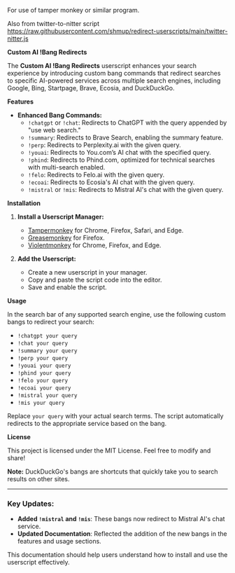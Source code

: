 For use of tamper monkey or similar program.

Also from twitter-to-nitter script https://raw.githubusercontent.com/shmup/redirect-userscripts/main/twitter-nitter.js

**Custom AI !Bang Redirects**

The **Custom AI !Bang Redirects** userscript enhances your search experience by introducing custom bang commands that redirect searches to specific AI-powered services across multiple search engines, including Google, Bing, Startpage, Brave, Ecosia, and DuckDuckGo.

**Features**

- **Enhanced Bang Commands:**
  - `!chatgpt` or `!chat`: Redirects to ChatGPT with the query appended by "use web search."
  - `!summary`: Redirects to Brave Search, enabling the summary feature.
  - `!perp`: Redirects to Perplexity.ai with the given query.
  - `!youai`: Redirects to You.com’s AI chat with the specified query.
  - `!phind`: Redirects to Phind.com, optimized for technical searches with multi-search enabled.
  - `!felo`: Redirects to Felo.ai with the given query.
  - `!ecoai`: Redirects to Ecosia's AI chat with the given query.
  - `!mistral` or `!mis`: Redirects to Mistral AI's chat with the given query.

**Installation**

1. **Install a Userscript Manager:**
   - [Tampermonkey](https://www.tampermonkey.net/) for Chrome, Firefox, Safari, and Edge.
   - [Greasemonkey](https://www.greasespot.net/) for Firefox.
   - [Violentmonkey](https://violentmonkey.github.io/) for Chrome, Firefox, and Edge.

2. **Add the Userscript:**
   - Create a new userscript in your manager.
   - Copy and paste the script code into the editor.
   - Save and enable the script.

**Usage**

In the search bar of any supported search engine, use the following custom bangs to redirect your search:

- `!chatgpt your query`
- `!chat your query`
- `!summary your query`
- `!perp your query`
- `!youai your query`
- `!phind your query`
- `!felo your query`
- `!ecoai your query`
- `!mistral your query`
- `!mis your query`

Replace `your query` with your actual search terms. The script automatically redirects to the appropriate service based on the bang.

**License**

This project is licensed under the MIT License. Feel free to modify and share!

**Note:** DuckDuckGo's bangs are shortcuts that quickly take you to search results on other sites.

---

### Key Updates:
- **Added `!mistral` and `!mis`**: These bangs now redirect to Mistral AI's chat service.
- **Updated Documentation**: Reflected the addition of the new bangs in the features and usage sections.

This documentation should help users understand how to install and use the userscript effectively.
